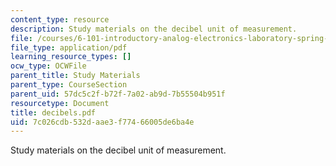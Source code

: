 ```yaml
---
content_type: resource
description: Study materials on the decibel unit of measurement.
file: /courses/6-101-introductory-analog-electronics-laboratory-spring-2007/7c026cdb532daae3f77466005de6ba4e_decibels.pdf
file_type: application/pdf
learning_resource_types: []
ocw_type: OCWFile
parent_title: Study Materials
parent_type: CourseSection
parent_uid: 57dc5c2f-b72f-7a02-ab9d-7b55504b951f
resourcetype: Document
title: decibels.pdf
uid: 7c026cdb-532d-aae3-f774-66005de6ba4e
---
```

Study materials on the decibel unit of measurement.

